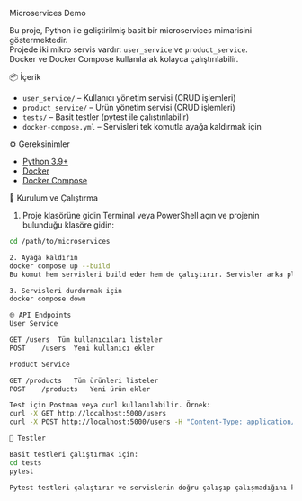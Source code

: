Microservices Demo

Bu proje, Python ile geliştirilmiş basit bir microservices mimarisini göstermektedir.  
Projede iki mikro servis vardır: `user_service` ve `product_service`.  
Docker ve Docker Compose kullanılarak kolayca çalıştırılabilir.

📦 İçerik
- `user_service/` – Kullanıcı yönetim servisi (CRUD işlemleri)  
- `product_service/` – Ürün yönetim servisi (CRUD işlemleri)  
- `tests/` – Basit testler (pytest ile çalıştırılabilir)  
- `docker-compose.yml` – Servisleri tek komutla ayağa kaldırmak için

⚙️ Gereksinimler
- [Python 3.9+](https://www.python.org/)  
- [Docker](https://www.docker.com/get-started)  
- [Docker Compose](https://docs.docker.com/compose/install/)  

🚀 Kurulum ve Çalıştırma
1. Proje klasörüne gidin
Terminal veya PowerShell açın ve projenin bulunduğu klasöre gidin:

```bash
cd /path/to/microservices

2. Ayağa kaldırın
docker compose up --build
Bu komut hem servisleri build eder hem de çalıştırır. Servisler arka planda çalışacaktır.

3. Servisleri durdurmak için
docker compose down

🌐 API Endpoints
User Service

GET	/users	Tüm kullanıcıları listeler
POST	/users	Yeni kullanıcı ekler

Product Service

GET	/products	Tüm ürünleri listeler
POST	/products	Yeni ürün ekler

Test için Postman veya curl kullanılabilir. Örnek:
curl -X GET http://localhost:5000/users
curl -X POST http://localhost:5000/users -H "Content-Type: application/json" -d '{"name": "Ali"}'

🧪 Testler

Basit testleri çalıştırmak için:
cd tests
pytest

Pytest testleri çalıştırır ve servislerin doğru çalışıp çalışmadığını kontrol eder.


